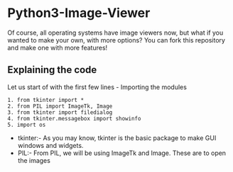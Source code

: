 # Python3-Image-Viewer
Of course, all operating systems have image viewers now, but what if you wanted to make your own, with more options? You can fork this repository and make one with more features!

## Explaining the code
Let us start of with the first few lines - Importing the modules

```
1. from tkinter import *
2. from PIL import ImageTk, Image
3. from tkinter import filedialog
4. from tkinter.messagebox import showinfo
5. import os
```
* tkinter:- As you may know, tkinter is the basic package to make GUI windows and widgets.
* PIL:- From PIL, we will be using ImageTk and Image. These are to open the images
